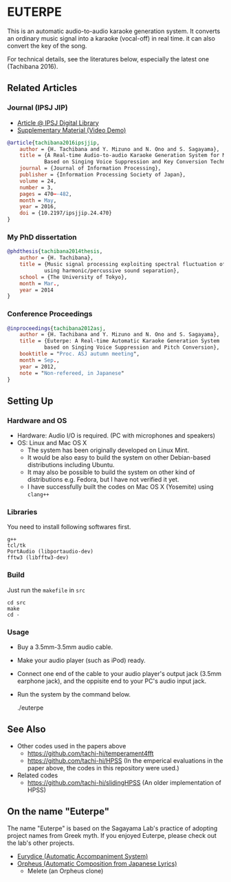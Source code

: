 # EUTERPE

This is an automatic audio-to-audio karaoke generation system.
It converts an ordinary music signal into a karaoke (vocal-off) in real time.
it can also convert the key of the song.

For technical details, see the literatures below, especially the latest one (Tachibana 2016).

## Related Articles

### Journal (IPSJ JIP)
+ [Article @ IPSJ Digital Library](http://id.nii.ac.jp/1001/00160331/)
+ [Supplementary Material (Video Demo)](http://id.nii.ac.jp/1012/00000006/)
```bibtex
@article{tachibana2016ipsjjip,
    author = {H. Tachibana and Y. Mizuno and N. Ono and S. Sagayama},
    title = {A Real-time Audio-to-audio Karaoke Generation System for Monaural Recordings 
            Based on Singing Voice Suppression and Key Conversion Techniques},
    journal = {Journal of Information Processing},
    publisher = {Information Processing Society of Japan},
    volume = 24,
    number = 3, 
    pages = 470–-482, 
    month = May,
    year = 2016,
    doi = {10.2197/ipsjjip.24.470}
}
```

### My PhD dissertation

```bibtex
@phdthesis{tachibana2014thesis,
    author = {H. Tachibana},
    title = {Music signal processing exploiting spectral fluctuation of singing voice 
            using harmonic/percussive sound separation},
    school = {The University of Tokyo},
    month = Mar.,
    year = 2014
}
```

### Conference Proceedings

```bibtex
@inproceedings{tachibana2012asj,
    author = {H. Tachibana and Y. Mizuno and N. Ono and S. Sagayama},
    title = {Euterpe: A Real-time Automatic Karaoke Generation System 
            based on Singing Voice Suppression and Pitch Conversion}, 
    booktitle = "Proc. ASJ autumn meeting",
    month = Sep.,
    year = 2012,
    note = "Non-refereed, in Japanese"
}
```

## Setting Up

### Hardware and OS

+ Hardware: Audio I/O is required. (PC with microphones and speakers)
+ OS: Linux and Mac OS X
    + The system has been originally developed on Linux Mint.
    + It would be also easy to build the system on other Debian-based distributions including Ubuntu.
    + It may also be possible to build the system on other kind of distributions e.g. Fedora, but I have not verified it yet.
    + I have successfully built the codes on Mac OS X (Yosemite) using `clang++`

### Libraries

You need to install following softwares first.

    g++
    tcl/tk
    PortAudio (libportaudio-dev)
    fftw3 (libfftw3-dev)

### Build

Just run the `makefile` in `src`

    cd src
    make
    cd -

### Usage

- Buy a 3.5mm-3.5mm audio cable.
- Make your audio player (such as iPod) ready.
- Connect one end of the cable to your audio player's output jack (3.5mm earphone jack), and the oppisite end to your PC's audio input jack.
- Run the system by the command below.

    ./euterpe


## See Also

- Other codes used in the papers above
   - <https://github.com/tachi-hi/temperament4fft>
   - <https://github.com/tachi-hi/HPSS> (In the emperical evaluations in the paper above, the codes in this repository were used.)
- Related codes
    - <https://github.com/tachi-hi/slidingHPSS> (An older implementation of HPSS)

## On the name "Euterpe"

The name "Euterpe" is based on the Sagayama Lab's practice of adopting project names from Greek myth.
If you enjoyed Euterpe, please check out the lab's other projects.

- [Eurydice (Automatic Accompaniment System)](http://hil.t.u-tokyo.ac.jp/software/Eurydice/index-e.html)
- [Orpheus (Automatic Composition from Japanese Lyrics)](http://www.orpheus-music.org/index.php)
    - Melete (an Orpheus clone)
    
